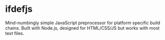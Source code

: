 ifdefjs
=======

Mind-numbingly simple JavaScript preprocessor for platform specific build chains. Built with Node.js, designed for HTML/CSS/JS but works with most text files.
